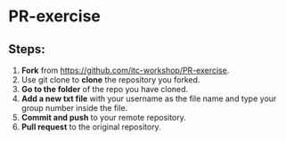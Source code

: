 # PR-exercise

## Steps:
1. **Fork** from https://github.com/itc-workshop/PR-exercise.
2. Use git clone to **clone** the repository you forked.
3. **Go to the folder** of the repo you have cloned.
4. **Add a new txt file** with your username as the file name and type your group number inside the file.
5. **Commit and push** to your remote repository.
6. **Pull request** to the original repository.